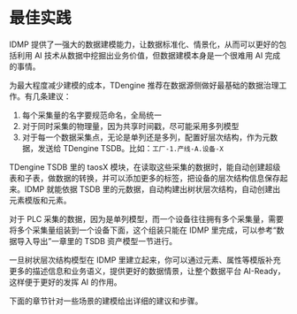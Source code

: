 # 最佳实践

IDMP 提供了一强大的数据建模能力，让数据标准化、情景化，从而可以更好的包括利用 AI 技术从数据中挖掘出业务价值，但数据建模本身是一个很难用 AI 完成的事情。

为最大程度减少建模的成本，TDengine 推荐在数据源侧做好最基础的数据治理工作。有几条建议：

1. 每个采集量的名字要规范命名，全局统一
2. 对于同时采集的物理量，因为共享时间戳，尽可能采用多列模型
3. 对于每一个数据采集点，无论是单列还是多列，配置好层次结构，作为元数据，发送给 TDengine TSDB。比如：`工厂-1.产线-A.设备-X`

TDengine TSDB 里的 taosX 模块，在读取这些采集的数据时，能自动创建超级表和子表，做数据的转换，并可以添加更多的标签，把设备的层次结构信息保存起来。IDMP 就能依据 TSDB 里的元数据，自动构建出树状层次结构，自动创建出元素模版和元素。

对于 PLC 采集的数据，因为是单列模型，而一个设备往往拥有多个采集量，需要将多个采集量组装到一个设备下面，这个组装只能在 IDMP 里完成，可以参考“数据导入导出”一章里的 TSDB 资产模型一节进行。

一旦树状层次结构模型在 IDMP 里建立起来，你可以通过元素、属性等模版补充更多的描述信息和业务语义，提供更好的数据情景，让整个数据平台 AI-Ready，这样便于更好的发挥 AI 的作用。

下面的章节针对一些场景的建模给出详细的建议和步骤。

